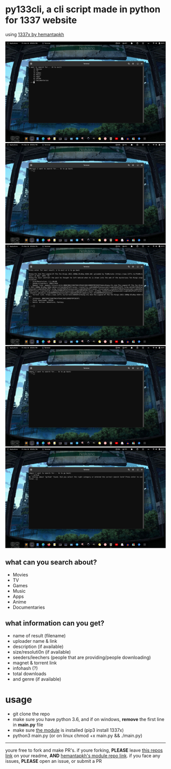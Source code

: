 # py133cli, a cli script made in python for 1337 website

using [1337x by hemantapkh](https://github.com/hemantapkh/1337x)

![Main screen](img1.png)
![Searching option](img2.png)
![Result of a search](img3.png)
![Another search option](img4.png)
![X not found](img5.png)

## what can you search about?

+ Movies
+ TV
+ Games
+ Music
+ Apps
+ Anime
+ Documentaries

## what information can you get?

+ name of result (filename)
+ uploader name & link
+ description (if available)
+ size/resoluti0n (if available)
+ seeders/leechers (people that are providing/people downloading)
+ magnet & torrent link
+ infohash (?)
+ total downloads
+ and genre (if available)

# usage

+ git clone the repo
+ make sure you have python 3.6, and if on windows, **remove** the first line in __main.py__ file
+ make sure [the module](https://github.com/hemantapkh/1337x) is installed (pip3 install 1337x)
+ python3 main.py (or on linux chmod +x main.py && ./main.py)

---

youre free to fork and make PR's. if youre forking, **PLEASE** leave [this repos link](https://github.com/devlocalhost/py1337cli) on your readme, **AND** [hemantapkh's module repo link](https://github.com/hemantapkh/1337x). if you face any issues, **PLEASE** open an issue, or submit a PR